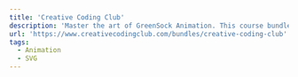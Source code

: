 ```yaml
---
title: 'Creative Coding Club'
description: 'Master the art of GreenSock Animation. This course bundle is the most comprehensive GSAP training on the planet. Let me show you the joy of animating with code. Unlock over 250 GSAP Training Videos: ScrollTrigger, SVG Animation, GSAP Core, and more.'
url: 'https://www.creativecodingclub.com/bundles/creative-coding-club'
tags:
  - Animation
  - SVG
---
```

